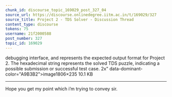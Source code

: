 ```yaml
---
chunk_id: discourse_topic_169029_post_327_04
source_url: https://discourse.onlinedegree.iitm.ac.in/t/169029/327
source_title: Project 2 - TDS Solver - Discussion Thread
content_type: discourse
tokens: 75
username: 21f2000588
post_number: 327
topic_id: 169029
---
```


 debugging interface, and represents the expected output format for Project 2. The hexadecimal string represents the solved TDS puzzle, indicating a possible submission or successful test case. 2x" data-dominant-color="A9B3B2">image1806×235 10.1 KB

---

Hope you get my point which i’m trying to convey sir.

